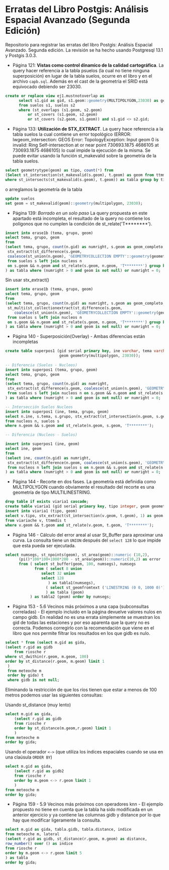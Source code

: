 # Erratas del Libro Postgis: Análisis Espacial Avanzado (Segunda Edición)
Repositorio para registrar las erratas del libro Postgis: Análisis Espacial Avanzado. Segunda edición. La revisión se ha hecho usando Postgresql 13.1 y Postgis 3.0.3. 

* Página 121: **Vistas como control dínamico de la calidad cartográfica**. La query hacer referencia a la tabla psuelos (la cual no tiene ninguna superposición) en lugar de la tabla suelos, ocurre en el libro y en el archivo `capb.sql`. Además en el cast de la geometría el SRID está equivocado debiendo ser 23030.

```sql
create or replace view ej1.mustnotoverlap as 
	  select s1.gid as gid, s1.geom::geometry(MULTIPOLYGON,23030) as geom 
	  from suelos s1, suelos s2 
	  where (st_overlaps (s1.geom, s2.geom) 
		  or st_covers (s1.geom, s2.geom) 
		  or st_covers (s2.geom, s1.geom)) and s1.gid <> s2.gid;
```

* Página 133: **Utilización de STX_EXTRACT**. La query hace referencia a la tabla suelos la cual contiene un error topológico (ERROR:  lwgeom_intersection: GEOS Error: TopologyException: Input geom 0 is invalid: Ring Self-intersection at or near point 730693.1875 4686105 at 730693.1875 4686105) lo cual impide la ejecución de la misma. Se puede evitar usando la función st_makevalid sobre la geometría de la tabla suelos.

```sql
select geometrytype(geom) as tipo, count(*) from
(Select st_intersection(st_makevalid(s.geom), t.geom) as geom from ttmm t, suelos s
where st_intersects(st_makevalid(s.geom), t.geom)) as tabla group by tipo;
```
o arreglamos la geometría de la tabla

```sql
update suelos
set geom = st_makevalid(geom)::geometry(multipolygon, 23030);
```
* Página 139: *Borrado en un solo paso* La query propuesta en este apartado está incompleta, el resultado de la query no contiene los polígonos que no cumplen la condición de st_relate('T&ast;&ast;&ast;&ast;&ast;&ast;&ast;&ast;').

```sql
insert into erase1b (tema, grupo, geom)
select tema, grupo, geom 
from
(select tema, grupo, count(n.gid) as numright, s.geom as geom_completo,
 stx_extract(st_difference(s.geom,
 coalesce(st_union(n.geom), 'GEOMETRYCOLLECTION EMPTY'::geometry(geometry, 23030))), 2) as geom
 from suelos s left join nucleos n
 on s.geom && n.geom and st_relate(s.geom, n.geom, 'T********') group by s.gid
) as tabla where (numright > 0 and geom is not null) or numright = 0;
```

Sin usar stx_extract()

```sql
insert into erase1b (tema, grupo, geom)
select tema, grupo, geom 
from
(select tema, grupo, count(n.gid) as numright, s.geom as geom_completo,
 st_multi(st_collectionextract(st_difference(s.geom,
	coalesce(st_union(n.geom), 'GEOMETRYCOLLECTION EMPTY'::geometry(geometry, 23030))), 3)) as geom
 from suelos s left join nucleos n
 on s.geom && n.geom and st_relate(s.geom, n.geom, 'T********') group by s.gid
) as tabla where (numright > 0 and geom is not null) or numright = 0;
```
* Página 140 - Superposición(Overlay) - Ambas diferencias están incompletas

```sql
create table superpos1 (gid serial primary key, ine varchar, tema varchar, grupo varchar,
						geom geometry(multipolygon, 23030));
					   
-- Diferencia (Suelos - Nucleos)
insert into superpos1 (tema, grupo, geom)
select tema, grupo, geom
from
(select tema, grupo, count(n.gid) as numright,
 stx_extract(st_difference(s.geom, coalesce(st_union(n.geom), 'GEOMETRYCOLLECTION EMPTY'::geometry(geometry, 23030))), 2) as geom
 from suelos s left join nucleos n on s.geom && n.geom and st_relate(s.geom, n.geom, 'T********') group by s.gid
) as tabla where (numright > 0 and geom is not null) or numright = 0;

-- Intersección Suelos Nucleos
insert into superpos1 (ine, tema, grupo, geom)
select n.ine, s.tema, s.grupo, stx_extract(st_intersection(n.geom, s.geom), 2)
from nucleos n, suelos s
where n.geom && s.geom and st_relate(n.geom, s.geom, 'T********');

-- Diferencia (Nucleos - Suelos)

insert into superpos1 (ine, geom)
select ine, geom
from
(select ine, count(n.gid) as numright,
 stx_extract(st_difference(n.geom, coalesce(st_union(s.geom), 'GEOMETRYCOLLECTION EMPTY'::geometry(geometry, 23030))), 2) as geom
 from nucleos n left join suelos s on n.geom && s.geom and st_relate(n.geom, s.geom, 'T********') group by n.gid
) as tabla where (numright > 0 and geom is not null) or numright = 0;
```

* Página 144 - Recorte en dos fases. La geometría está definidia como MULTIPOLYGON cuando obviamente el resultado del recorte es una geometría de tipo MULTILINESTRING.

```sql
drop table if exists viaria1 cascade;
create table viaria1 (gid serial primary key, tipo integer, geom geometry(multilinestring, 23030));
insert into viaria1 (tipo, geom)
select v.tipo, stx_extract(st_intersection(v.geom, t.geom), 1) as geom
from viariache v, ttmmdis t
where v.geom && t.geom and st_relate(v.geom, t.geom, 'T********');
```

* Página 146 - Cálculo del error areal al usar St_Buffer para aproximar una curva. La consulta tiene un ```UNION``` después del ```select 128``` lo que impide que esta pueda ser ejecutada.
```sql
select numsegs, st_npoints(geom), st_area(geom)::numeric (10,2), 
	  (pi()*100*100+1000*200 - st_area(geom))::numeric(10,2) as error 
	  from ( select st_buffer(geom, 100, numsegs), numsegs 
			 from ( select 8 union 
				select 32 union 
				select 128
				   ) as tabla1(numsegs), 
				  ( select st_geomfromtext ('LINESTRING (0 0, 1000 0)')
				  ) as tabla (geom)
		   ) as tabla2 (geom) order by numsegs;
```

* Página 153 - 5.6 Vecinos más próximos a una capa (subconsultas correladas) - El ejemplo incluido en la página devuelve valores nulos en campo gidb. En realidad no es una errata simplemente se muestran los gid de todas las estaciones y por eso aparenta que la query no es correcta. Podemos corregirlo con la recomendación que viene en el libro que nos permite filtrar los resultados en los que gidb es nulo.
```sql
select * from (select m.gid as gida,
(select r.gid as gidb
	from riosche r
where st_dwithin(r.geom, m.geom, 100)
order by st_distance(r.geom, m.geom) limit 1
 )
 from meteoche m
 order by gida) t
 where gidb is not null;
 ```
 Eliminando la restricción de que los ríos tienen que estar a menos de 100 metros podemos usar las siguientes consultas:

Usando st_distance (muy lento)

```sql
select m.gid as gida,
	(select r.gid as gidb
	from riosche r
	order by st_distance(m.geom,r.geom) limit 1
	)
from meteoche m
order by gida;
```
Usando el operador `<->` (que utiliza los índices espaciales cuando se usa en una claúsula `ORDER BY`) 
```sql
select m.gid as gida,
	(select r.gid as gidb2
	from riosche r
	order by m.geom <-> r.geom limit 1
	)
from meteoche m
order by gida;
```
		   
* Página 159 - 5.9 Vecinos más próximos con operadores knn - El ejemplo propuesto no tiene en cuenta que la tabla ha sido modificada en un anterior ejercicio y ya contiene las columnas gidb y distance por lo que hay que modificar ligeramente la consulta.

```sql
select m.gid as gida, tabla.gidb, tabla.distance, indice
from meteoche m, lateral 
(select r.gid as gidb, st_distance(r.geom, m.geom) as distance,
row_number() over () as indice
from riosche r
order by m.geom <-> r.geom limit 5
) as tabla
order by gida;
```
